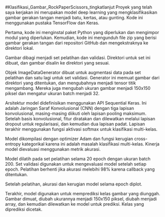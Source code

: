 #Klasifikasi_Gambar_RockPaperScissors_tingkatlanjut
Proyek yang telah saya kerjakan ini merupakan model deep learning yang mengklasifikasikan gambar gerakan tangan menjadi batu, kertas, atau gunting. Kode ini menggunakan pustaka TensorFlow dan Keras.

Pertama, kode ini menginstal paket Python yang diperlukan dan mengimpor modul yang diperlukan. Kemudian, kode ini mengunduh file zip yang berisi gambar gerakan tangan dari repositori GitHub dan mengekstraknya ke direktori lokal.

Gambar dibagi menjadi set pelatihan dan validasi. Direktori untuk set ini dibuat, dan gambar disalin ke direktori yang sesuai.

Objek ImageDataGenerator dibuat untuk augmentasi data pada set pelatihan dan satu lagi untuk set validasi. Generator ini memuat gambar dari direktori yang ditentukan, dan mengubahnya menjadi tensor titik mengambang. 
Mereka juga mengubah ukuran gambar menjadi 150x150 piksel dan mengatur ukuran batch menjadi 32.

Arsitektur model didefinisikan menggunakan API Sequential Keras. Ini adalah Jaringan Saraf Konvolusional (CNN) dengan tiga lapisan konvolusional, masing-masing diikuti oleh lapisan pooling maksimum. 
Setelah basis konvolusional, fitur diratakan dan dilewatkan melalui lapisan dropout untuk regularisasi, dan kemudian dua lapisan padat. Lapisan terakhir menggunakan fungsi aktivasi softmax untuk klasifikasi multi-kelas.

Model dikompilasi dengan optimizer Adam dan fungsi kerugian cross-entropy kategorikal karena ini adalah masalah klasifikasi multi-kelas. Kinerja model dievaluasi menggunakan metrik akurasi.

Model dilatih pada set pelatihan selama 20 epoch dengan ukuran batch 200. Set validasi digunakan untuk mengevaluasi model setelah setiap epoch. Pelatihan berhenti jika akurasi melebihi 98% karena callback yang ditentukan.

Setelah pelatihan, akurasi dan kerugian model selama epoch diplot.

Terakhir, model digunakan untuk memprediksi kelas gambar yang diunggah. Gambar dimuat, diubah ukurannya menjadi 150x150 piksel, diubah menjadi array, dan kemudian dilewatkan ke model untuk prediksi. Kelas yang diprediksi dicetak.
